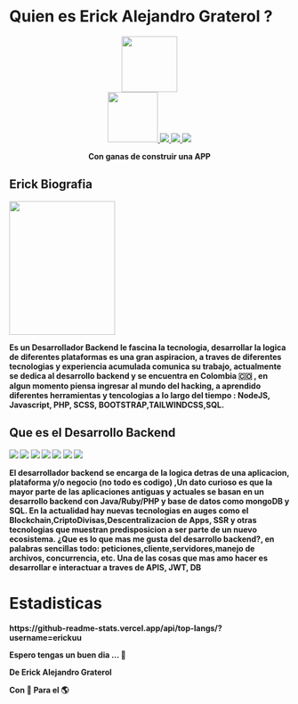 # Quien es Erick Alejandro Graterol ?

<div id="header" align="center">
  <img src="https://media.giphy.com/media/gjrYDwbjnK8x36xZIO/giphy.gif" width="100"/>
  <div id="badges">
    <a href="https://twitter.com/erickgraterol8">
      <img src="https://img.shields.io/badge/Twitter-1DA1F2?style=for-the-badge&logo=twitter&logoColor=white" width="90px"/>
    </a>
    <a href="https://www.instagram.com/eirikr21">
      <img src="https://img.shields.io/badge/Instagram-E4405F?style=for-the-badge&logo=instagram&logoColor=white">
    </a>
    <a href="https://linkedin.com/in/erick-graterol-57b401223/">
      <img src="https://img.shields.io/badge/LinkedIn-0077B5?style=for-the-badge&logo=linkedin&logoColor=white">
    </a>  
    <a href="">
      <img src="https://img.shields.io/badge/GitHub-100000?style=for-the-badge&logo=github&logoColor=white">
    </a>
  </div>
  <p><strong>Con ganas de construir una APP<strong></p>
</div>

  <div id="content" align="left">
    <h2>Erick Biografia</h2>
    <div align="left" style="border-radius:200px">
     <img src="https://i.imgur.com/POrRrgK.jpg" align="center" width="190px"  height="240px">
    </div>
    
<p>
Es un <strong>Desarrollador Backend</strong> le fascina la tecnologia, desarrollar la logica de diferentes plataformas es una gran aspiracion, a traves de diferentes tecnologias y experiencia acumulada comunica su trabajo, actualmente se dedica al desarrollo backend y se encuentra en Colombia 🇨🇴 , en algun momento piensa ingresar al mundo del hacking, a aprendido diferentes herramientas y tencologias a lo largo del tiempo : NodeJS, Javascript, PHP, SCSS, BOOTSTRAP,TAILWINDCSS,SQL.
</p>    
<div id="tools">
<h2>Que es el Desarrollo Backend</h2>
<img src="https://img.shields.io/badge/JavaScript-F7DF1E?style=for-the-badge&logo=javascript&logoColor=black">
<img src="https://img.shields.io/badge/Node.js-43853D?style=for-the-badge&logo=node.js&logoColor=white">
<img src="	https://img.shields.io/badge/MySQL-00000F?style=for-the-badge&logo=mysql&logoColor=whit">
<img src="https://img.shields.io/badge/Heroku-430098?style=for-the-badge&logo=heroku&logoColor=white">
<img src="https://img.shields.io/badge/HTML5-E34F26?style=for-the-badge&logo=html5&logoColor=white">
<img src="https://img.shields.io/badge/CSS3-1572B6?style=for-the-badge&logo=css3&logoColor=white">
<img src="https://img.shields.io/badge/Sass-CC6699?style=for-the-badge&logo=sass&logoColor=white">
</div> 
<p>
El desarrollador backend se encarga de la logica detras de una aplicacion, plataforma y/o negocio (no todo es codigo) ,Un dato curioso es que la mayor parte de las aplicaciones antiguas y actuales  se basan en un desarrollo backend con Java/Ruby/PHP y base de datos como mongoDB y SQL. En la actualidad hay nuevas tecnologias en auges como el Blockchain,CriptoDivisas,Descentralizacion de Apps, SSR y otras tecnologias que muestran predisposicion a ser parte de un nuevo ecosistema.
¿Que es lo que mas me gusta del desarrollo backend?, en palabras sencillas todo: peticiones,cliente,servidores,manejo de archivos, concurrencia, etc. Una de las cosas que mas amo hacer es desarrollar e interactuar a traves de APIS, JWT, DB
</p>
    
</div>
<h1>Estadisticas</h1>
</div>
https://github-readme-stats.vercel.app/api/top-langs/?username=erickuu
<p>
Espero tengas un buen dia ... 🙏
</p>
<p>
De Erick Alejandro Graterol 
</p>
<p>
Con 💛 Para el 🌎
</p>



